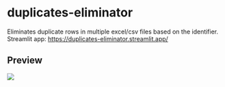 # duplicates-eliminator
Eliminates duplicate rows in multiple excel/csv files based on the identifier.<br>
Streamlit app: https://duplicates-eliminator.streamlit.app/<br>
## Preview
![](https://github.com/navilasm/duplicates-eliminator/blob/main/Duplicates%20Eliminator%20%C2%B7%20Streamlit.gif)
